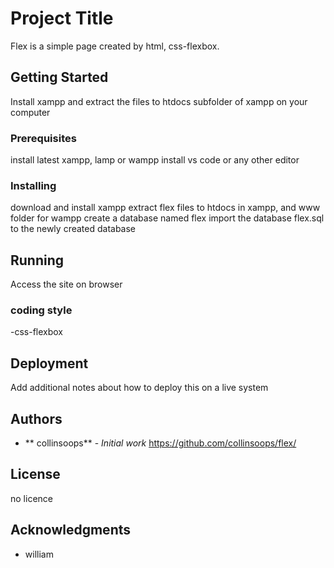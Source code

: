 # Project Title

Flex is a simple page created by html, css-flexbox.

## Getting Started

Install xampp and extract the files to htdocs subfolder  of xampp on your computer 


### Prerequisites

install latest xampp, lamp or wampp
install vs code or any other editor


### Installing
download and install xampp
extract flex files to htdocs in xampp, and www folder for wampp
create a database named flex
import the database flex.sql to the newly created database




## Running 

Access the site on browser


### coding style 

-css-flexbox

## Deployment

Add additional notes about how to deploy this on a live system


## Authors

* ** collinsoops** - *Initial work* https://github.com/collinsoops/flex/


## License
no licence

## Acknowledgments

* william


